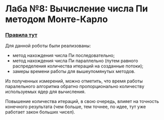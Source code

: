 # Лаба №8: Вычисление числа Пи методом Монте-Карло
### [Правила тут](https://github.com/IT-62/Rules)
Для данной роботы были реализованы:
- метод нахождения числа Пи последовательно;
- метод нахождения числа Пи параллельно (путем равного распределения количества итераций на созданные потоки);
- замеры времени работы для вышеупомянутых методов.

Из полученных измерений, можно отметить, что время работы паралельного алгоритма обратно пропорционально количеству используемых ядер для вычисления.

Повышение количества итераций, в свою очередь, влияет на точность конечного результата (чем больше, тем точнее, по идее, тут уже работает закон больших чисел).
